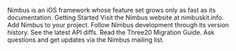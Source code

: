 Nimbus is an iOS framework whose feature set grows only as fast as its documentation. Getting Started Visit the Nimbus website at nimbuskit.info. Add Nimbus to your project. Follow Nimbus development through its version history. See the latest API diffs. Read the Three20 Migration Guide. Ask questions and get updates via the Nimbus mailing list.
